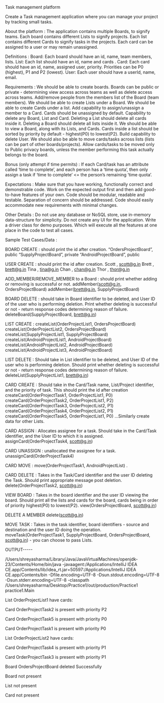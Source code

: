 Task management platform

Create a Task management application where you can manage your project by tracking small tasks. 

About the platform :
The application contains multiple Boards,  to signify teams.
Each board contains different Lists to signify projects.
Each list contains different Cards  to signify tasks in the projects.
Each card can be assigned to a user or may remain unassigned.

Definitions :
Board: Each board should have an id, name, team members, lists.
List: Each list should have an id, name and cards .
Card: Each card should have an id, name, assigned user, priority. Priorities can be P0 (highest), P1 and P2 (lowest).
User: Each user should have a userId, name, email.


Requirements :
We should be able to create boards. Boards can be public or private - determining view access across teams as well as delete access across teams.
Add/remove people from the members list of the Board (team members).
We should be able to create Lists under a Board.
We should be able to create Cards under a list.
Add capability to assign/unassign a member to a Card. Cards should be unassigned by default.
Capability to delete any Board, List and Card.
Deleting a List should delete all cards inside it.
Deleting a Board should delete all lists inside it.
We should be able to view a Board, along with its Lists, and Cards.
Cards inside a list should be sorted by priority by default - highest(P0) to lowest(P2).
Build capability to delete User.
We should also be able to move cards/tasks across lists (lists can be part of other boards/projects). Allow cards/tasks to be moved only to Public privacy boards, unless the member performing this task actually belongs to the board.







Bonus (only attempt if time permits) :
If each Card/task has an attribute called ‘time to complete’, and each person has a ‘time quota’, then only assign a task if ‘time to complete’ <= the person’s remaining ‘time quota’.

Expectations :
Make sure that you have working, functionally correct and demonstrable code.
Work on the expected output first and then add good-to-have features of your own.
Code should be modular, readable and testable.
Separation of concern should be addressed.
Code should easily accommodate new requirements with minimal changes.


Other Details :
Do not use any database or NoSQL store, use in-memory data-structure for simplicity. 
Do not create any UI for the application.
Write a driver class for demo purposes. Which will execute all the features at one place in the code to test all cases.


Sample Test Cases/Data :

BOARD CREATE : should print the id after creation.
 “OrdersProjectBoard”, public
“SupplyProjectBoard”, private
“AndroidProjectBoard”, public


USER CREATE : should print the id after creation.
Scott , scott@g.in
Brett , brett@g.in
Tina , tina@g.in
Chan , chan@g.in
Thor , thor@g.in


ADD_MEMBER/REMOVE_MEMBER to a Board : should print whether adding or removing is successful or not.
addMember(scott@g.in, OrdersProjectBoard)
addMember(brett@g.in, SupplyProjectBoard)

BOARD DELETE : should take in Board identifier to be deleted, and User ID of the user who is performing deletion. Print whether deleting is successful or not - return response codes determining reason of failure.
deleteBoard(SupplyProjectBoard, brett@g.in) 

LIST CREATE : 
createList(OrderProjectList1, OrdersProjectBoard)
createList(OrderProjectList2, OrdersProjectBoard)
createList(SupplyProjectList1, SupplyProjectBoard)
createList(AndroidProjectList1, AndroidProjectBoard)
createList(AndroidProjectList2, AndroidProjectBoard)
createList(AndroidProjectList3, AndroidProjectBoard)

LIST DELETE : Should take in List identifier to be deleted, and User ID of the user who is performing deletion. Should print whether deleting is successful or not - return response codes determining reason of failure.
deleteList(SupplyProjectList1, brett@g.in) 

CARD CREATE : Should take in the Card/Task name, List/Project identifier, and the priority of task. This should print the id after creation
createCard(OrderProjectTask1, OrderProjectList1, P0)
createCard(OrderProjectTask2, OrderProjectList1, P2)
createCard(OrderProjectTask3, OrderProjectList2, P1)
createCard(OrderProjectTask4, OrderProjectList2, P1)
createCard(OrderProjectTask5, OrderProjectList1, P0)
…Similarly create data for other Lists.

CARD ASSIGN : Allocates assignee for a task. Should take in the Card/Task identifier, and the User ID to which it is assigned.
assignCard(OrderProjectTask4, scott@g.in)

CARD UNASSIGN : unallocated the assignee for a task.
unassignCard(OrderProjectTask4)

CARD MOVE : 
move(OrderProjectTask1, AndroidProjectList) . 

CARD DELETE : Takes in the Task/Card identifier and the user ID deleting the Task. Should print appropriate message post deletion.
delete(OrderProjectTask2, scott@g.in)

VIEW BOARD : Takes in the board identifier and the user ID viewing the board. Should print all the lists and cards for the board, cards being in order of priority highest(P0) to lowest(P2). 
view(OrdersProjectBoard, scott@g.in)

DELETE A MEMBER
delete(scott@g.in)

MOVE TASK : Takes in the task identifier, board identifiers - source and destination and the user ID doing the operation.
moveTask(OrderProjectTask1, SupplyProjectBoard, OrdersProjectBoard, scott@g.in) - you can choose to pass Lists.



OUTPUT-----

/Users/shreyasharma/Library/Java/JavaVirtualMachines/openjdk-23/Contents/Home/bin/java -javaagent:/Applications/IntelliJ IDEA CE.app/Contents/lib/idea_rt.jar=50597:/Applications/IntelliJ IDEA CE.app/Contents/bin -Dfile.encoding=UTF-8 -Dsun.stdout.encoding=UTF-8 -Dsun.stderr.encoding=UTF-8 -classpath /Users/shreyasharma/Desktop/Practice1/out/production/Practice1 practice1.Main

List OrderProjectList1 have cards: 

Card OrderProjectTask2 is present with priority P2

Card OrderProjectTask5 is present with priority P0

Card OrderProjectTask1 is present with priority P0

List OrderProjectList2 have cards: 

Card OrderProjectTask4 is present with priority P1

Card OrderProjectTask3 is present with priority P1

Board OrdersProjectBoard deleted Successfully

Board not present

List not present

Card not present



